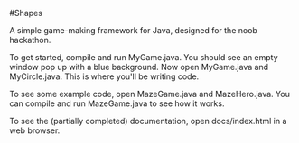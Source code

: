 #Shapes

A simple game-making framework for Java, designed for the noob hackathon.

To get started, compile and run MyGame.java. You should see an empty window pop up with a blue background. Now open MyGame.java and MyCircle.java. This is where you'll be writing code.

To see some example code, open MazeGame.java and MazeHero.java. You can compile and run MazeGame.java to see how it works.

To see the (partially completed) documentation, open docs/index.html in a web browser.
